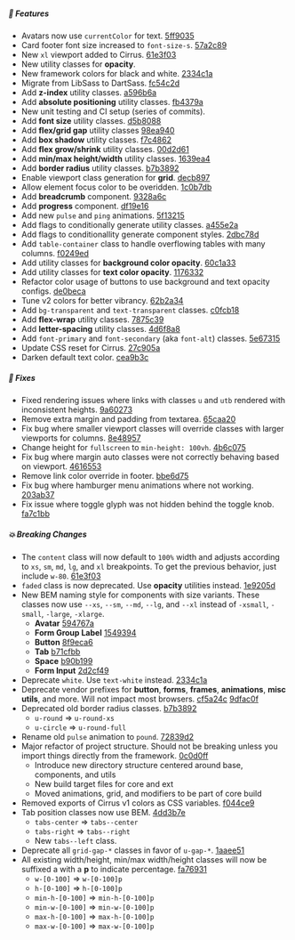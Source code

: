 ##### 🎉 Features

- Avatars now use `currentColor` for text. [5ff9035](https://github.com/Spiderpig86/Cirrus/commit/5ff9035aecb1fc2656db024e2bee6836e8aff12b)
- Card footer font size increased to `font-size-s`. [57a2c89](https://github.com/Spiderpig86/Cirrus/commit/57a2c892cd694f014d492ca5a260133db5a12039)
- New `xl` viewport added to Cirrus. [61e3f03](https://github.com/Spiderpig86/Cirrus/commit/61e3f039e54a0201601ae14d9573f836d2a71ba6)
- New utility classes for **opacity**.
- New framework colors for black and white. [2334c1a](https://github.com/Spiderpig86/Cirrus/commit/2334c1a9998afb2339549823e0d59f3d58de93de)
- Migrate from LibSass to DartSass. [fc54c2d](https://github.com/Spiderpig86/Cirrus/commit/fc54c2d80d8c812c201690456e22fb84015808f2)
- Add **z-index** utility classes. [a596b6a](https://github.com/Spiderpig86/Cirrus/commit/a596b6a7cd3c01d081c661273dd8b1f933d0ceeb)
- Add **absolute positioning** utility classes. [fb4379a](https://github.com/Spiderpig86/Cirrus/commit/fb4379a8ef44a615b49f08b78fc05d7ca80359d4)
- New unit testing and CI setup (series of commits).
- Add **font size** utility classes. [d5b8088](https://github.com/Spiderpig86/Cirrus/commit/d5b80880a16f088c0ce5f52ae5f6f75dac97242a)
- Add **flex/grid gap** utility classes [98ea940](https://github.com/Spiderpig86/Cirrus/commit/98ea940ab938292d54ae11eb140b20ed542b642f)
- Add **box shadow** utility classes. [f7c4862](https://github.com/Spiderpig86/Cirrus/commit/f7c48624b2089d6a7173bf60cfd59b4a4d5c1e58)
- Add **flex grow/shrink** utility classes. [00d2d61](https://github.com/Spiderpig86/Cirrus/commit/00d2d612243cae5b4798d3a3e102dcec2ff4f971)
- Add **min/max height/width** utility classes. [1639ea4](https://github.com/Spiderpig86/Cirrus/commit/1639ea4e8baee2c016ed2e9eef09efa3cceaa2cd)
- Add **border radius** utility classes. [b7b3892](https://github.com/Spiderpig86/Cirrus/commit/b7b38923ba35d0a61e8fd2e931599070732255aa)
- Enable viewport class generation for **grid**. [decb897](https://github.com/Spiderpig86/Cirrus/commit/decb89708ef49ccfe4d3a0c5bd8cdeea2c4fffdd)
- Allow element focus color to be overidden. [1c0b7db](https://github.com/Spiderpig86/Cirrus/commit/1c0b7db4a80e7971a854833fff809e61aa577366)
- Add **breadcrumb** component. [9328a6c](https://github.com/Spiderpig86/Cirrus/commit/9328a6c36dc4e2d33fb6c8876ce252ae94fa99a1)
- Add **progress** component. [df19e16](https://github.com/Spiderpig86/Cirrus/commit/df19e16df1e9879faae3ccbdad98e89f90e6cf73)
- Add new `pulse` and `ping` animations. [5f13215](https://github.com/Spiderpig86/Cirrus/commit/5f13215fe6560241c488ae02c73ba863544c4b51)
- Add flags to conditionally generate utility classes. [a455e2a](https://github.com/Spiderpig86/Cirrus/commit/a455e2a9d41b64f151bcf9ea4957df7a21adef27)
- Add flags to conditionallity generate component styles. [2dbc78d](https://github.com/Spiderpig86/Cirrus/commit/2dbc78d089667c923bb01de79d89e79cf0efeb9d)
- Add `table-container` class to handle overflowing tables with many columns. [f0249ed](https://github.com/Spiderpig86/Cirrus/commit/f0249ed3d74e1fbf53c22ce84ab663d92d58b454)
- Add utility classes for **background color opacity**. [60c1a33](https://github.com/Spiderpig86/Cirrus/commit/60c1a33b9895926789bfb8e1970225de8cc7eb6a)
- Add utility classes for **text color opacity**. [1176332](https://github.com/Spiderpig86/Cirrus/commit/11763328fddbf34fc89dee348413c6d17a1c5496)
- Refactor color usage of buttons to use background and text opacity configs. [de0beca](https://github.com/Spiderpig86/Cirrus/commit/de0beca692324d92ec8d7bf3ec85709a57ba0d24)
- Tune v2 colors for better vibrancy. [62b2a34](https://github.com/Spiderpig86/Cirrus/commit/62b2a340ef61fc9ee4066bff37b96633ee298338)
- Add `bg-transparent` and `text-transparent` classes. [c0fcb18](https://github.com/Spiderpig86/Cirrus/commit/c0fcb182b461f33afaac951efaf60365cc034da5)
- Add **flex-wrap** utility classes. [7875c39](https://github.com/Spiderpig86/Cirrus/commit/7875c39e9c5e9f0962a3128bfa4af39e6f6f4339)
- Add **letter-spacing** utility classes. [4d6f8a8](https://github.com/Spiderpig86/Cirrus/commit/4d6f8a8f0c6f2b407fd5d171e01250424e71a0ba)
- Add `font-primary` and `font-secondary` (aka `font-alt`) classes. [5e67315](https://github.com/Spiderpig86/Cirrus/commit/5e6731560a203ce763bfc892bcf1618556b44aaa)
- Update CSS reset for Cirrus. [27c905a](https://github.com/Spiderpig86/Cirrus/commit/27c905a9963da1b000eee31dd49d3af2f6aef1e7)
- Darken default text color. [cea9b3c](https://github.com/Spiderpig86/Cirrus/commit/cea9b3cefcfd540771b517e50490340ed79bc035)

##### 🐛 Fixes

- Fixed rendering issues where links with classes `u` and `utb` rendered with inconsistent heights. [9a60273](https://github.com/Spiderpig86/Cirrus/commit/9a602734234fb7131b28f944ad702f7101724682)
- Remove extra margin and padding from textarea. [65caa20](https://github.com/Spiderpig86/Cirrus/commit/65caa20c6553b6c27a735edcad73efdf7df73602)
- Fix bug where smaller viewport classes will override classes with larger viewports for columns. [8e48957](https://github.com/Spiderpig86/Cirrus/commit/8e489576fec0c426a24da330a7a3bdfe5e41297e)
- Change height for `fullscreen` to `min-height: 100vh`. [4b6c075](https://github.com/Spiderpig86/Cirrus/commit/4b6c075ebdbe742cf5fd1a9135c6f5eb4d9dfaf2)
- Fix bug where margin auto classes were not correctly behaving based on viewport. [4616553](https://github.com/Spiderpig86/Cirrus/commit/46165533c9365a8cfe1ade8ab830bf6fd3bf9993)
- Remove link color override in footer. [bbe6d75](https://github.com/Spiderpig86/Cirrus/commit/bbe6d756c74d498e94c21e5471466be4f823bec3)
- Fix bug where hamburger menu animations where not working. [203ab37](https://github.com/Spiderpig86/Cirrus/commit/203ab372b3733ca336d91058294ce698796fa9d3)
- Fix issue where toggle glyph was not hidden behind the toggle knob. [fa7c1bb](https://github.com/Spiderpig86/Cirrus/commit/fa7c1bb7164138d5bc8f108cef0209e28145eea6)

##### 💥 Breaking Changes

- The `content` class will now default to `100%` width and adjusts according to `xs`, `sm`, `md`, `lg`, and `xl` breakpoints. To get the previous behavior, just include `w-80`. [61e3f03](https://github.com/Spiderpig86/Cirrus/commit/61e3f039e54a0201601ae14d9573f836d2a71ba6)
- `faded` class is now deprecated. Use **opacity** utilities instead. [1e9205d](https://github.com/Spiderpig86/Cirrus/commit/1e9205dc33a95de3e818ab8b83d1820cf1928741)
- New BEM naming style for components with size variants. These classes now use `--xs`, `--sm`, `--md`, `--lg`, and `--xl` instead of `-xsmall`, `-small`, `-large`, `-xlarge`.
  - **Avatar** [594767a](https://github.com/Spiderpig86/Cirrus/commit/594767a6b974b7af78d073092247947acfab355e)
  - **Form Group Label** [1549394](https://github.com/Spiderpig86/Cirrus/commit/154939494328d21411b1b41c98fa0ecdda7f289e)
  - **Button** [8f9eca6](https://github.com/Spiderpig86/Cirrus/commit/8f9eca63e147d6198e0b51c67dd5908d588a782d)
  - **Tab** [b71cfbb](https://github.com/Spiderpig86/Cirrus/commit/b71cfbbaf0617c02cfbb64bbd7f7947663738565)
  - **Space** [b90b199](https://github.com/Spiderpig86/Cirrus/commit/b90b199f3a18003293c8cf8699b53c2de64bc9a6)
  - **Form Input** [2d2cf49](https://github.com/Spiderpig86/Cirrus/commit/2d2cf494b905724dcfd3716ebc41a6ce3f38c6a8)
- Deprecate `white`. Use `text-white` instead. [2334c1a](https://github.com/Spiderpig86/Cirrus/commit/2334c1a9998afb2339549823e0d59f3d58de93de)
- Deprecate vendor prefixes for **button**, **forms**, **frames**, **animations**, **misc utils**, and more. Will not impact most browsers. [cf5a24c](https://github.com/Spiderpig86/Cirrus/commit/cf5a24ccf2cacf63b5efe8b079f8d33ff1e409c4) [9dfac0f](https://github.com/Spiderpig86/Cirrus/commit/9dfac0f50b010471281e348bf10e4b0241920ed6)
- Deprecated old border radius classes. [b7b3892](https://github.com/Spiderpig86/Cirrus/commit/b7b38923ba35d0a61e8fd2e931599070732255aa)
  - `u-round` => `u-round-xs`
  - `u-circle` => `u-round-full`
- Rename old `pulse` animation to `pound`. [72839d2](https://github.com/Spiderpig86/Cirrus/commit/72839d25fa6f3ecc077bacff4bc6dd56b8faf1f2)
- Major refactor of project structure. Should not be breaking unless you import things directly from the framework. [0c0d0ff](https://github.com/Spiderpig86/Cirrus/commit/0c0d0ff0a90b5874d34552f8ad8528b1f169c735)
  - Introduce new directory structure centered around base, components, and utils
  - New build target files for core and ext
  - Moved animations, grid, and modifiers to be part of core build
- Removed exports of Cirrus v1 colors as CSS variables. [f044ce9](https://github.com/Spiderpig86/Cirrus/commit/f044ce9a07a487a0c0157931fb498ef57df1dcff)
- Tab position classes now use BEM. [4dd3b7e](https://github.com/Spiderpig86/Cirrus/commit/4dd3b7e4da319ae96051fcdc9546da448fee9e09)
  - `tabs-center` => `tabs--center`
  - `tabs-right` => `tabs--right`
  - New `tabs--left` class.
- Deprecate all `grid-gap-*` classes in favor of `u-gap-*`. [1aaee51](https://github.com/Spiderpig86/Cirrus/commit/1aaee5196d486bfd9705a0d4c51d846b6d3c99ed)
- All existing width/height, min/max width/height classes will now be suffixed a with a **p** to indicate percentage. [fa76931](https://github.com/Spiderpig86/Cirrus/commit/fa769311964ba94da64cfc2f15c47c2e77d2eb0a)
  - `w-[0-100]` => `w-[0-100]p`
  - `h-[0-100]` => `h-[0-100]p`
  - `min-h-[0-100]` => `min-h-[0-100]p`
  - `min-w-[0-100]` => `min-w-[0-100]p`
  - `max-h-[0-100]` => `max-h-[0-100]p`
  - `max-w-[0-100]` => `max-w-[0-100]p`
